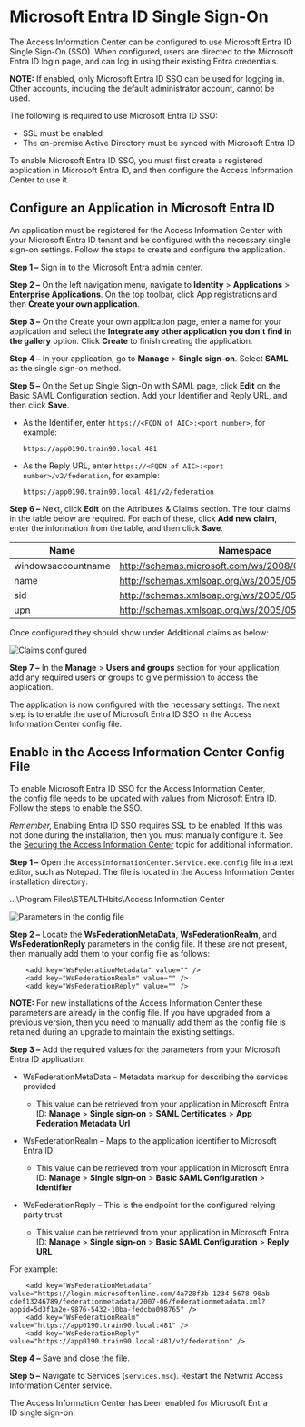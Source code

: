 # Microsoft Entra ID Single Sign-On

The Access Information Center can be configured to use Microsoft Entra ID Single Sign-On (SSO). When
configured, users are directed to the Microsoft Entra ID login page, and can log in using their
existing Entra credentials.

**NOTE:** If enabled, only Microsoft Entra ID SSO can be used for logging in. Other accounts,
including the default administrator account, cannot be used.

The following is required to use Microsoft Entra ID SSO:

- SSL must be enabled
- The on-premise Active Directory must be synced with Microsoft Entra ID

To enable Microsoft Entra ID SSO, you must first create a registered application in Microsoft Entra
ID, and then configure the Access Information Center to use it.

## Configure an Application in Microsoft Entra ID

An application must be registered for the Access Information Center with your Microsoft Entra ID
tenant and be configured with the necessary single sign-on settings. Follow the steps to create and
configure the application.

**Step 1 –** Sign in to the [Microsoft Entra admin center](https://entra.microsoft.com/).

**Step 2 –** On the left navigation menu, navigate to **Identity** > **Applications** > **Enterprise
Applications**. On the top toolbar, click App registrations and then **Create your own
application**.

**Step 3 –** On the Create your own application page, enter a name for your application and select
the **Integrate any other application you don't find in the gallery** option. Click **Create** to
finish creating the application.

**Step 4 –** In your application, go to **Manage** > **Single sign-on**. Select **SAML** as the
single sign-on method.

**Step 5 –** On the Set up Single Sign-On with SAML page, click **Edit** on the Basic SAML
Configuration section. Add your Identifier and Reply URL, and then click **Save**.

- As the Identifier, enter `https://<FQDN of AIC>:<port number>`, for example:

  ```
  https://app0190.train90.local:481
  ```

- As the Reply URL, enter `https://<FQDN of AIC>:<port number>/v2/federation`, for example:

  ```
  https://app0190.train90.local:481/v2/federation
  ```

**Step 6 –** Next, click **Edit** on the Attributes & Claims section. The four claims in the table
below are required. For each of these, click **Add new claim**, enter the information from the
table, and then click **Save**.

| Name               | Namespace                                               | Source attribute                  |
| ------------------ | ------------------------------------------------------- | --------------------------------- |
| windowsaccountname | http://schemas.microsoft.com/ws/2008/06/identity/claims | user.onpremisessamaccountname     |
| name               | http://schemas.xmlsoap.org/ws/2005/05/identity/claims   | user.displayname                  |
| sid                | http://schemas.xmlsoap.org/ws/2005/05/identity/claims   | user.onpremisessecurityidentifier |
| upn                | http://schemas.xmlsoap.org/ws/2005/05/identity/claims   | user.onpremisesuserprincipalname  |

Once configured they should show under Additional claims as below:

![Claims configured](/img/product_docs/accessanalyzer/12.0/install/application/reports/entraidssoclaims.webp)

**Step 7 –** In the **Manage** > **Users and groups** section for your application, add any required
users or groups to give permission to access the application.

The application is now configured with the necessary settings. The next step is to enable the use of
Microsoft Entra ID SSO in the Access Information Center config file.

## Enable in the Access Information Center Config File

To enable Microsoft Entra ID SSO for the Access Information Center, the config file needs to be
updated with values from Microsoft Entra ID. Follow the steps to enable the SSO.

_Remember,_ Enabling Entra ID SSO requires SSL to be enabled. If this was not done during the
installation, then you must manually configure it. See the
[Securing the Access Information Center](/docs/accessinformationcenter/12.0/installation/security-hardening.md) topic for additional
information.

**Step 1 –** Open the `AccessInformationCenter.Service.exe.config` file in a text editor, such as
Notepad. The file is located in the Access Information Center installation directory:

…\Program Files\STEALTHbits\Access Information Center

![Parameters in the config file](/img/product_docs/accessinformationcenter/access/informationcenter/admin/additionalconfig/configfileentrasso.webp)

**Step 2 –** Locate the **WsFederationMetaData**, **WsFederationRealm**, and **WsFederationReply**
parameters in the config file. If these are not present, then manually add them to your config file
as follows:

```
    <add key="WsFederationMetadata" value="" />
    <add key="WsFederationRealm" value="" />
    <add key="WsFederationReply" value="" />
```

**NOTE:** For new installations of the Access Information Center these parameters are already in the
config file. If you have upgraded from a previous version, then you need to manually add them as the
config file is retained during an upgrade to maintain the existing settings.

**Step 3 –** Add the required values for the parameters from your Microsoft Entra ID application:

- WsFederationMetaData – Metadata markup for describing the services provided

  - This value can be retrieved from your application in Microsoft Entra ID: **Manage** > **Single
    sign-on** > **SAML Certificates** > **App Federation Metadata Url**

- WsFederationRealm – Maps to the application identifier to Microsoft Entra ID

  - This value can be retrieved from your application in Microsoft Entra ID: **Manage** > **Single
    sign-on** > **Basic SAML Configuration** > **Identifier**

- WsFederationReply – This is the endpoint for the configured relying party trust

  - This value can be retrieved from your application in Microsoft Entra ID: **Manage** > **Single
    sign-on** > **Basic SAML Configuration** > **Reply URL**

For example:

```
    <add key="WsFederationMetadata" value="https://login.microsoftonline.com/4a728f3b-1234-5678-90ab-cdef13246789/federationmetadata/2007-06/federationmetadata.xml?appid=5d3f1a2e-9876-5432-10ba-fedcba098765" />
    <add key="WsFederationRealm" value="https://app0190.train90.local:481" />
    <add key="WsFederationReply" value="https://app0190.train90.local:481/v2/federation" />
```

**Step 4 –** Save and close the file.

**Step 5 –** Navigate to Services (`services.msc`). Restart the Netwrix Access Information Center
service.

The Access Information Center has been enabled for Microsoft Entra ID single sign-on.
